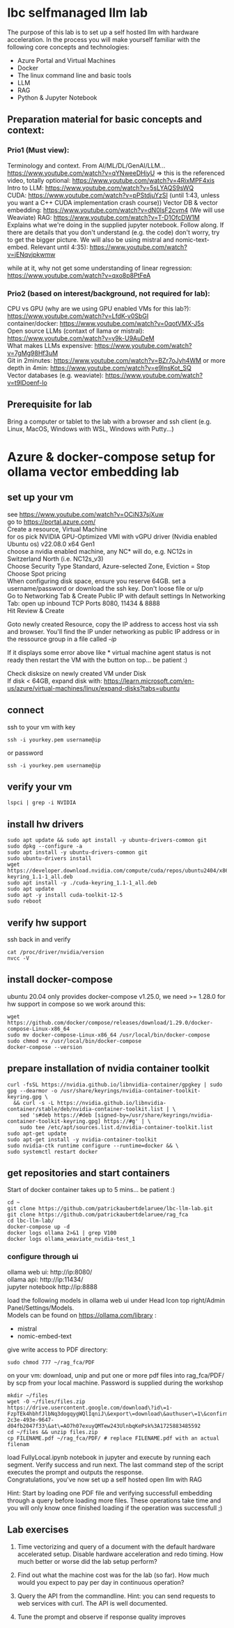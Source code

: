 # lbc selfmanaged llm lab

The purpose of this lab is to set up a self hosted llm with hardware acceleration. In the process you will make yourself familiar with the following core concepts and technologies:  

* Azure Portal and Virtual Machines
* Docker
* The linux command line and basic tools
* LLM
* RAG
* Python & Jupyter Notebook

## Preparation material for basic concepts and context:

### Prio1 (Must view):  
Terminology and context. From AI/ML/DL/GenAI/LLM... https://www.youtube.com/watch?v=qYNweeDHiyU  => this is the referenced video, totally optional: https://www.youtube.com/watch?v=4RixMPF4xis
Intro to LLM: https://www.youtube.com/watch?v=5sLYAQS9sWQ  
CUDA: https://www.youtube.com/watch?v=pPStdjuYzSI  (until 1:43, unless you want a C++ CUDA implementation crash course))
Vector DB & vector embedding: https://www.youtube.com/watch?v=dN0lsF2cvm4  (We will use Weaviate)
RAG: https://www.youtube.com/watch?v=T-D1OfcDW1M  
Explains what we're doing in the supplied jupyter notebook. Follow along. If there are details that you don't understand (e.g. the code) don't worry, try to get the bigger picture. We will also be using mistral and nomic-text-embed. Relevant until 4:35): https://www.youtube.com/watch?v=jENqvjpkwmw   
   
while at it, why not get some understanding of linear regression: https://www.youtube.com/watch?v=qxo8p8PtFeA   

  
### Prio2 (based on interest/background, not required for lab):  
CPU vs GPU (why are we using GPU enabled VMs for this lab?): https://www.youtube.com/watch?v=LfdK-v0SbGI  
container/docker: https://www.youtube.com/watch?v=0qotVMX-J5s  
Open source LLMs (contaxt of llama or mistral): https://www.youtube.com/watch?v=y9k-U9AuDeM  
What makes LLMs expensive: https://www.youtube.com/watch?v=7gMg98Hf3uM  
Git in 2minutes: https://www.youtube.com/watch?v=BZr7oJyh4WM or more depth in 4min: https://www.youtube.com/watch?v=e9lnsKot_SQ  
Vector databases (e.g. weaviate): https://www.youtube.com/watch?v=t9IDoenf-lo  

## Prerequisite for lab  
Bring a computer or tablet to the lab with a browser and ssh client (e.g. Linux, MacOS, Windows with WSL, Windows with Putty...)

# Azure & docker-compose setup for ollama vector embedding lab
## set up your vm
see https://www.youtube.com/watch?v=OCiN37sjXuw  
go to https://portal.azure.com/  
Create a resource, Virtual Machine  
for os pick NVIDIA GPU-Optimized VMI with vGPU driver (Nvidia enabled Ubuntu os) v22.08.0 x64 Gen1  
choose a nvidia enabled machine, any NC* will do, e.g. NC12s in Switzerland North (i.e. NC12s_v3)    
Choose Security Type Standard, Azure-selected Zone, Eviction = Stop
Choose Spot pricing  
When configuring disk space, ensure you reserve 64GB.
set a username/password or download the ssh key. Don't loose file or u/p  
Go to Networking Tab & Create Public IP with default settings
In Networking Tab: open up inbound TCP Ports 8080, 11434 & 8888  
Hit Review & Create  
  
Goto newly created Resource, copy the IP address to access host via ssh and browser. You'll find the IP under networking as public IP address or in the ressource group in a file called *-ip*
  
If it displays some error above like * virtual machine agent status is not ready then restart the VM with the button on top... be patient :)  
  
Check disksize on newly created VM under Disk  
If disk < 64GB, expand disk with: https://learn.microsoft.com/en-us/azure/virtual-machines/linux/expand-disks?tabs=ubuntu   

## connect
ssh to your vm with key 
```
ssh -i yourkey.pem username@ip
```	
or password
```
ssh -i yourkey.pem username@ip
```	

## verify your vm
```
lspci | grep -i NVIDIA
```

## install hw drivers
```
sudo apt update && sudo apt install -y ubuntu-drivers-common git
sudo dpkg --configure -a
sudo apt install -y ubuntu-drivers-common git  
sudo ubuntu-drivers install
wget https://developer.download.nvidia.com/compute/cuda/repos/ubuntu2404/x86_64/cuda-keyring_1.1-1_all.deb
sudo apt install -y ./cuda-keyring_1.1-1_all.deb
sudo apt update
sudo apt -y install cuda-toolkit-12-5
sudo reboot
```

## verify hw support
ssh back in and verify
```
cat /proc/driver/nvidia/version
nvcc -V
```

## install docker-compose
ubuntu 20.04 only provides docker-compose v1.25.0, we need >= 1.28.0 for hw support in compose so we work around this:
```
wget https://github.com/docker/compose/releases/download/1.29.0/docker-compose-Linux-x86_64
sudo mv docker-compose-Linux-x86_64 /usr/local/bin/docker-compose
sudo chmod +x /usr/local/bin/docker-compose
docker-compose --version
``` 

## prepare installation of nvidia container toolkit
```
curl -fsSL https://nvidia.github.io/libnvidia-container/gpgkey | sudo gpg --dearmor -o /usr/share/keyrings/nvidia-container-toolkit-keyring.gpg \
  && curl -s -L https://nvidia.github.io/libnvidia-container/stable/deb/nvidia-container-toolkit.list | \
    sed 's#deb https://#deb [signed-by=/usr/share/keyrings/nvidia-container-toolkit-keyring.gpg] https://#g' | \
    sudo tee /etc/apt/sources.list.d/nvidia-container-toolkit.list
sudo apt-get update
sudo apt-get install -y nvidia-container-toolkit
sudo nvidia-ctk runtime configure --runtime=docker && \
sudo systemctl restart docker
```

## get repositories and start containers  
Start of docker container takes up to 5 mins... be patient :)
```
cd ~
git clone https://github.com/patrickaubertdelaruee/lbc-llm-lab.git
git clone https://github.com/patrickaubertdelaruee/rag_fca
cd lbc-llm-lab/  
docker-compose up -d  
docker logs ollama 2>&1 | grep V100
docker logs ollama_weaviate_nvidia-test_1
```

### configure through ui
ollama web ui: http://ip:8080/  
ollama api: http://ip:11434/  
jupyter notebook http://ip:8888  

load the following models in ollama web ui under Head Icon top right/Admin Panel/Settings/Models.  
Models can be found on https://ollama.com/library :  
* mistral  
* nomic-embed-text  

give write access to PDF directory:
```
sudo chmod 777 ~/rag_fca/PDF  
```

on your vm: download, unip and put one or more pdf files into rag_fca/PDF/ by scp from your local machine.
Password is supplied during the workshop   
```
mkdir ~/files
wget -O ~/files/files.zip https://drive.usercontent.google.com/download\?id\=1-FzpTEk4hbhfJlbNq3dogqygWQlIqniJ\&export\=download\&authuser\=1\&confirm\=t\&uuid\=cd9d42bb-2c3e-493e-9647-d04fb2047f33\&at\=AO7h07exuyQMTew243UlnbqKePsk%3A1725883485592
cd ~/files && unzip files.zip
cp FILENAME.pdf ~/rag_fca/PDF/ # replace FILENAME.pdf with an actual filenam
```

load FullyLocal.ipynb notebook in jupyter and execute by running each segment. Verify success and run next. The last command step of the script executes the prompt and outputs the response.   
Congratulations, you've now set up a self hosted open llm with RAG

Hint: Start by loading one PDF file and verifying successfull embedding through a query before loading more files. These operations take time and you will only know once finished loading if the operation was successfull ;)


## Lab exercises   


1. Time vectorizing and query of a document with the default hardware accelerated setup. Disable hardware acceleration and redo timing. How much better or worse did the lab setup perform?  

2. Find out what the machine cost was for the lab (so far). How much would you expect to pay per day in continuous operation?  

3. Query the API from the commandline. Hint: you can send requests to web services with curl. The API is well documented.  

4. Tune the prompt and observe if response quality improves  

